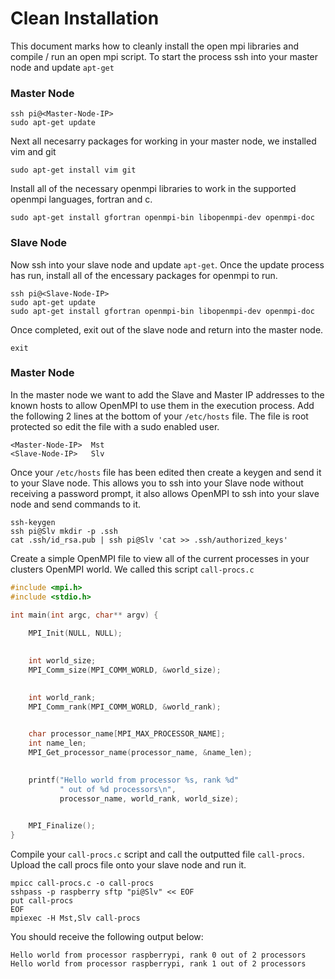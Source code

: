 # Clean Installation

This document marks how to cleanly install the open mpi libraries and compile / run an open mpi script. To start the process ssh into your master node and update `apt-get`

### Master Node

```
ssh pi@<Master-Node-IP>
sudo apt-get update
```

Next all necesarry packages for working in your master node, we installed vim and git
```
sudo apt-get install vim git
```

Install all of the necessary openmpi libraries to work in the supported openmpi languages, fortran and c.

```
sudo apt-get install gfortran openmpi-bin libopenmpi-dev openmpi-doc
```

### Slave Node

Now ssh into your slave node and update `apt-get`. Once the update process has run, install all of the encessary packages for openmpi to run.

```
ssh pi@<Slave-Node-IP>
sudo apt-get update
sudo apt-get install gfortran openmpi-bin libopenmpi-dev openmpi-doc
```
Once completed, exit out of the slave node and return into the master node.

```
exit 
```

### Master Node

In the master node we want to add the Slave and Master IP addresses to the known hosts to allow OpenMPI to use them in the execution process. Add the following 2 lines at the bottom of your `/etc/hosts` file. The file is root protected so edit the file with a sudo enabled user.

``` 
<Master-Node-IP>  Mst
<Slave-Node-IP>   Slv
```

Once your `/etc/hosts` file has been edited then create a keygen and send it to your Slave node. This allows you to ssh into your Slave node without receiving a password prompt, it also allows OpenMPI to ssh into your slave node and send commands to it.

```
ssh-keygen
ssh pi@Slv mkdir -p .ssh
cat .ssh/id_rsa.pub | ssh pi@Slv 'cat >> .ssh/authorized_keys'
```

Create a simple OpenMPI file to view all of the current processes in your clusters OpenMPI world. We called this script `call-procs.c`

```C
#include <mpi.h>
#include <stdio.h>

int main(int argc, char** argv) {
    
    MPI_Init(NULL, NULL);

    
    int world_size;
    MPI_Comm_size(MPI_COMM_WORLD, &world_size);

    
    int world_rank;
    MPI_Comm_rank(MPI_COMM_WORLD, &world_rank);

    
    char processor_name[MPI_MAX_PROCESSOR_NAME];
    int name_len;
    MPI_Get_processor_name(processor_name, &name_len);

    
    printf("Hello world from processor %s, rank %d"
           " out of %d processors\n",
           processor_name, world_rank, world_size);

    
    MPI_Finalize();
}
```

Compile your `call-procs.c` script and call the outputted file `call-procs`. Upload the call procs file onto your slave node and run it.

```
mpicc call-procs.c -o call-procs
sshpass -p raspberry sftp "pi@Slv" << EOF
put call-procs
EOF
mpiexec -H Mst,Slv call-procs
```

You should receive the following output below:
```
Hello world from processor raspberrypi, rank 0 out of 2 processors
Hello world from processor raspberrypi, rank 1 out of 2 processors
```
